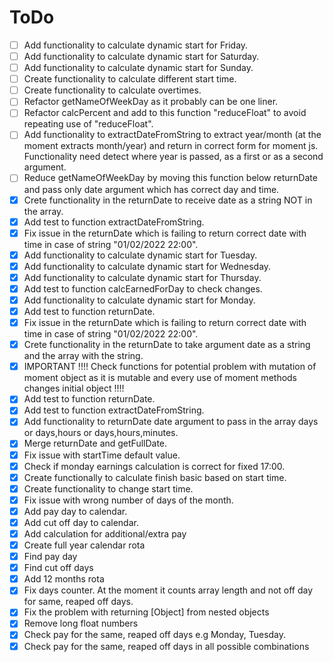 # ToDo

- [ ] Add functionality to calculate dynamic start for Friday.
- [ ] Add functionality to calculate dynamic start for Saturday.
- [ ] Add functionality to calculate dynamic start for Sunday.
- [ ] Create functionality to calculate different start time.
- [ ] Create functionality to calculate overtimes.
- [ ] Refactor getNameOfWeekDay as it probably can be one liner.
- [ ] Refactor calcPercent and add to this function "reduceFloat" to avoid repeating use of "reduceFloat".
- [ ] Add functionality to extractDateFromString to extract year/month (at the moment extracts month/year) and return in correct form for moment js. Functionality need detect where year is passed, as a first or as a second argument.
- [ ] Reduce getNameOfWeekDay by moving this function below returnDate and pass only date argument which has correct day and time.
- [x] Crete functionality in the returnDate to receive date as a string NOT in the array.
- [x] Add test to function extractDateFromString.
- [x] Fix issue in the returnDate which is failing to return correct date with time in case of string "01/02/2022 22:00".
- [x] Add functionality to calculate dynamic start for Tuesday.
- [x] Add functionality to calculate dynamic start for Wednesday.
- [x] Add functionality to calculate dynamic start for Thursday.
- [x] Add test to function calcEarnedForDay to check changes.
- [x] Add functionality to calculate dynamic start for Monday.
- [x] Add test to function returnDate.
- [x] Fix issue in the returnDate which is failing to return correct date with time in case of string "01/02/2022 22:00".
- [x] Crete functionality in the returnDate to take argument date as a string and the array with the string.
- [x] IMPORTANT !!!! Check functions for potential problem with mutation of moment object as it is mutable and every use of moment methods changes initial object !!!!
- [x] Add test to function returnDate.
- [x] Add test to function extractDateFromString.
- [x] Add functionality to returnDate date argument to pass in the array days or days,hours or days,hours,minutes.
- [x] Merge returnDate and getFullDate.
- [x] Fix issue with startTime default value.
- [x] Check if monday earnings calculation is correct for fixed 17:00.
- [x] Create functionally to calculate finish basic based on start time.
- [x] Create functionality to change start time.
- [x] Fix issue with wrong number of days of the month.
- [x] Add pay day to calendar.
- [x] Add cut off day to calendar.
- [x] Add calculation for additional/extra pay
- [x] Create full year calendar rota
- [x] Find pay day
- [x] Find cut off days
- [x] Add 12 months rota
- [x] Fix days counter. At the moment it counts array length and not off day for same, reaped off days.
- [x] Fix the problem with returning [Object] from nested objects
- [x] Remove long float numbers
- [x] Check pay for the same, reaped off days e.g Monday, Tuesday.
- [x] Check pay for the same, reaped off days in all possible combinations
